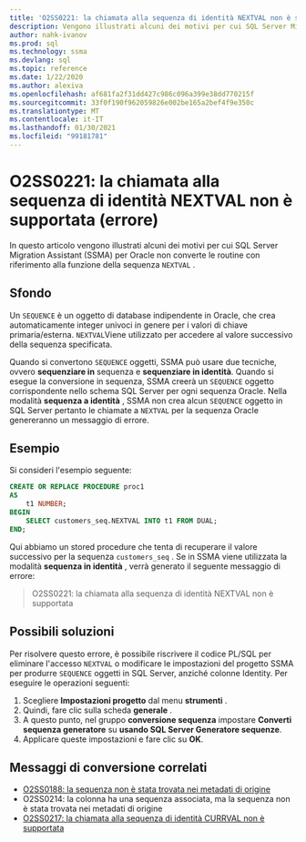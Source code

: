 ```yaml
---
title: 'O2SS0221: la chiamata alla sequenza di identità NEXTVAL non è supportata (errore)'
description: Vengono illustrati alcuni dei motivi per cui SQL Server Migration Assistant (SSMA) per Oracle non converte le routine con riferimento alla funzione NEXTVAL della sequenza.
author: nahk-ivanov
ms.prod: sql
ms.technology: ssma
ms.devlang: sql
ms.topic: reference
ms.date: 1/22/2020
ms.author: alexiva
ms.openlocfilehash: af681fa2f31dd427c986c096a399e38dd770215f
ms.sourcegitcommit: 33f0f190f962059826e002be165a2bef4f9e350c
ms.translationtype: MT
ms.contentlocale: it-IT
ms.lasthandoff: 01/30/2021
ms.locfileid: "99181781"
---
```

# <a name="o2ss0221-call-to-identity-sequence-nextval-not-supported-error"></a>O2SS0221: la chiamata alla sequenza di identità NEXTVAL non è supportata (errore)

In questo articolo vengono illustrati alcuni dei motivi per cui SQL Server Migration Assistant (SSMA) per Oracle non converte le routine con riferimento alla funzione della sequenza `NEXTVAL` .

## <a name="background"></a>Sfondo

Un `SEQUENCE` è un oggetto di database indipendente in Oracle, che crea automaticamente integer univoci in genere per i valori di chiave primaria/esterna. `NEXTVAL`Viene utilizzato per accedere al valore successivo della sequenza specificata.

Quando si convertono `SEQUENCE` oggetti, SSMA può usare due tecniche, ovvero **sequenziare in** sequenza e **sequenziare in identità**. Quando si esegue la conversione in sequenza, SSMA creerà un `SEQUENCE` oggetto corrispondente nello schema SQL Server per ogni sequenza Oracle. Nella modalità **sequenza a identità** , SSMA non crea alcun `SEQUENCE` oggetto in SQL Server pertanto le chiamate a `NEXTVAL` per la sequenza Oracle genereranno un messaggio di errore.

## <a name="example"></a>Esempio

Si consideri l'esempio seguente:

```sql
CREATE OR REPLACE PROCEDURE proc1
AS
    t1 NUMBER;
BEGIN
    SELECT customers_seq.NEXTVAL INTO t1 FROM DUAL;
END;
```

Qui abbiamo un stored procedure che tenta di recuperare il valore successivo per la sequenza `customers_seq` . Se in SSMA viene utilizzata la modalità **sequenza in identità** , verrà generato il seguente messaggio di errore:

> O2SS0221: la chiamata alla sequenza di identità NEXTVAL non è supportata

## <a name="possible-remedies"></a>Possibili soluzioni

Per risolvere questo errore, è possibile riscrivere il codice PL/SQL per eliminare l'accesso `NEXTVAL` o modificare le impostazioni del progetto SSMA per produrre `SEQUENCE` oggetti in SQL Server, anziché colonne Identity. Per eseguire le operazioni seguenti:

1. Scegliere **Impostazioni progetto** dal menu **strumenti** .
2. Quindi, fare clic sulla scheda **generale** .
3. A questo punto, nel gruppo **conversione sequenza** impostare **Converti sequenza generatore** su **usando SQL Server Generatore sequenze**.
4. Applicare queste impostazioni e fare clic su **OK**.

## <a name="related-conversion-messages"></a>Messaggi di conversione correlati

* [O2SS0188: la sequenza non è stata trovata nei metadati di origine](o2ss0188.md)
* O2SS0214: la colonna ha una sequenza associata, ma la sequenza non è stata trovata nei metadati di origine
* [O2SS0217: la chiamata alla sequenza di identità CURRVAL non è supportata](o2ss0217.md)
